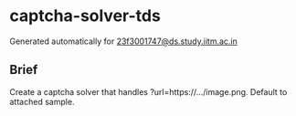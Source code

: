 # captcha-solver-tds

Generated automatically for 23f3001747@ds.study.iitm.ac.in

## Brief
Create a captcha solver that handles ?url=https://.../image.png. Default to attached sample.
